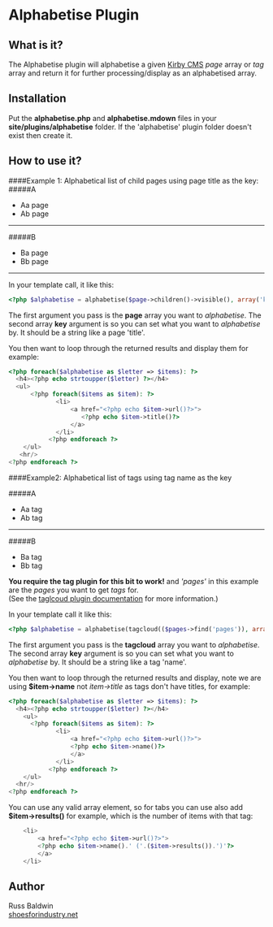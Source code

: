 # Alphabetise Plugin

## What is it?

The Alphabetise plugin will alphabetise a given [Kirby CMS](http://getkirby.com/) *page* array or *tag* array and return it for further processing/display as an alphabetised array.

## Installation 

Put the **alphabetise.php** and **alphabetise.mdown** files in your **site/plugins/alphabetise** folder.  If the 'alphabetise' plugin folder doesn't exist then create it.

## How to use it?

####Example 1: Alphabetical list of child pages using page title as the key:
#####A
+ Aa page
+ Ab page

---

#####B
+ Ba page
+ Bb page

---

In your template call, it like this:
```php
<?php $alphabetise = alphabetise($page->children()->visible(), array('key' => 'title')); ?>
```
The first argument you pass is the **page** array you want to *alphabetise*. The second array **key** argument is so you can set what you want to *alphabetise* by. It should be a string like a page 'title'.

You then want to loop through the returned results and display them for example:
```php
<?php foreach($alphabetise as $letter => $items): ?>
  <h4><?php echo strtoupper($letter) ?></h4>
  <ul>
      <?php foreach($items as $item): ?>
     	     <li>
     	         <a href="<?php echo $item->url()?>">
     	            <?php echo $item->title()?>
     	         </a>
     	     </li>
     	   <?php endforeach ?> 
    </ul>
   <hr/>
<?php endforeach ?>
```

####Example2: Alphabetical list of tags using tag name as the key 

#####A
+ Aa tag
+ Ab tag

---

#####B
+ Ba tag
+ Bb tag

**You require the tag plugin for this bit to work!** and *'pages'* in this example are the *pages* you want to get *tags* for.  
(See the [taglcoud plugin documentation](https://github.com/bastianallgeier/kirbycms-extensions/blob/master/plugins/tagcloud/tagcloud.php) for more information.)

In your template call it like this:
```php
<?php $alphabetise = alphabetise(tagcloud(($pages->find('pages')), array('sort' => 'name','sortdir'  => 'asc')), array('key' => 'name')); ?>
```

The first argument you pass is the **tagcloud** array you want to *alphabetise*. The second array **key** argument is so you can set what you want to *alphabetise* by. It should be a string like a tag 'name'.

You then want to loop through the returned results and display, note we are using **$item->name** not *item->title* as tags don't have titles, for example:

```php
<?php foreach($alphabetise as $letter => $items): ?>
  <h4><?php echo strtoupper($letter) ?></h4>
    <ul>
      <?php foreach($items as $item): ?>
     	     <li>
     	         <a href="<?php echo $item->url()?>">
     	         <?php echo $item->name()?>
     	         </a>
     	     </li>
     	   <?php endforeach ?>
    </ul>
  <hr/>
<?php endforeach ?>
```

You can use any valid array element, so for tabs you can use also add **$item->results()** for example, which is the number of items with that tag:
```php
    <li>
        <a href="<?php echo $item->url()?>">
        <?php echo $item->name().' ('.($item->results()).')'?>
        </a>
    </li>
```	    
## Author
Russ Baldwin  
[shoesforindustry.net](shoesforindustry.net)